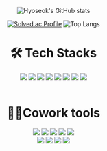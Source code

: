 <div align="center">
 
![Hyoseok's GitHub stats](https://github-readme-stats.vercel.app/api?username=seohyoseok0408&show_icons=true&theme=radical)
 
[![Solved.ac Profile](http://mazassumnida.wtf/api/v2/generate_badge?boj=seohyoseok0408)](https://solved.ac/seohyoseok0408/) 
![Top Langs](https://github-readme-stats.vercel.app/api/top-langs/?username=seohyoseok0408&layout=compact&theme=tokyonight)

</div>

# <div align="center"> 🛠 Tech Stacks </div>
<div align="center">  
 <img src="https://img.shields.io/badge/html-E34F26?style=for-the-badge&logo=html5&logoColor=white">  
 <img src="https://img.shields.io/badge/css-1572B6?style=for-the-badge&logo=css3&logoColor=white">  
 <img src="https://img.shields.io/badge/javascript-F7DF1E?style=for-the-badge&logo=javascript&logoColor=black"> 
 <img src="https://img.shields.io/badge/python-3776AB?style=for-the-badge&logo=python&logoColor=white">
 <img src="https://img.shields.io/badge/Django-003e1f?style=for-the-badge&logo=Django&logoColor=white"> 
 <img src="https://img.shields.io/badge/java-007396?style=for-the-badge&logo=coffeeScript&logoColor=white">  
 <img src="https://img.shields.io/badge/springboot-6DB33F?style=for-the-badge&logo=springboot&logoColor=white">  
 <img src="https://img.shields.io/badge/mysql-4479A1?style=for-the-badge&logo=mysql&logoColor=white">  
</div> 
</br> 

# <div align="center"> 🙋‍♀️Cowork tools </div>
 <div align="center">  <img src="https://img.shields.io/badge/github-181717?style=for-the-badge&logo=github&logoColor=white">   <img src="https://img.shields.io/badge/slack-4A154B?style=for-the-badge&logo=slack&logoColor=white">  <img src="https://img.shields.io/badge/discord-5865F2?style=for-the-badge&logo=discord&logoColor=white">  <img src="https://img.shields.io/badge/kakaotalk-FFCD00?style=for-the-badge&logo=kakaotalk&logoColor=white">  <img src="https://img.shields.io/badge/zoom-2D8CFF?style=for-the-badge&logo=zoomk&logoColor=white">  </br>
 <img src="https://img.shields.io/badge/notion-000000?style=for-the-badge&logo=notionk&logoColor=white">  <img src="https://img.shields.io/badge/figma-F24E1E?style=for-the-badge&logo=figmak&logoColor=white"> <img src="https://img.shields.io/badge/codepen-000000?style=for-the-badge&logo=codepen&logoColor=white">  <img src="https://img.shields.io/badge/VSCode-007ACC?style=for-the-badge&logo=VSCode&logoColor=white">  </div>
 

